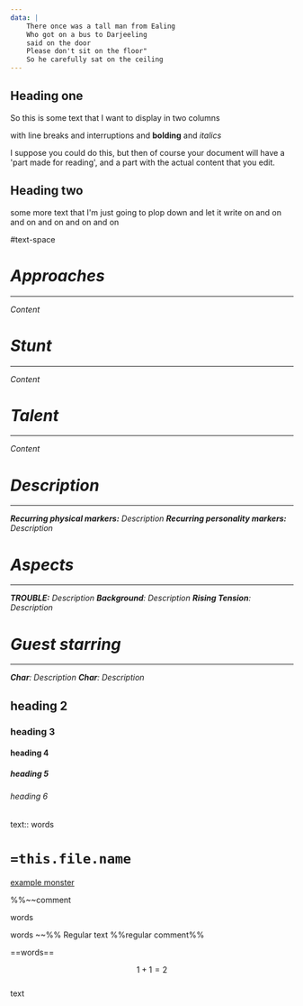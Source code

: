 ```yaml
---
data: |
    There once was a tall man from Ealing
    Who got on a bus to Darjeeling
    said on the door
    Please don't sit on the floor"
    So he carefully sat on the ceiling
---
```


## Heading one
So this is some text that I want to display in two columns

with line breaks and interruptions and **bolding** and *italics*

I suppose you could do this, but then of course your document will have a 'part made for reading', and a part with the actual content that you edit.

## Heading two
some more text that I'm just going to plop down and let it write on and on and on and on and on and on

#text-space



<i id="flexbox"><i id="filler"><h1></h1></i>
	<i id="narrowcol">
	<h1>Approaches</h1><hr>
		Content
	<h1>Stunt</h1><hr>
		Content
	<h1>Talent</h1><hr>
		Content
</i>
	<i>
	<h1>Description</h1><hr>
		**Recurring physical markers:**
		Description
		**Recurring personality markers:**
		Description
	<h1>Aspects</h1><hr>
		**TROUBLE:**
		Description
		**Background**:
		Description
		**Rising Tension**:
		Description
	<h1>Guest starring</h1><hr>
		**Char**:
		Description
		**Char**:
		Description
	</i>
</i>


## heading 2
### heading 3
#### heading 4
##### heading 5
###### heading 6
text:: words


# `=this.file.name`

[example monster](0%20ttrpg/example%20monster.md)

%%~~comment

words

words
~~%% Regular text %%regular comment%%



==words==





$$1 + 1 = 2$$  
text